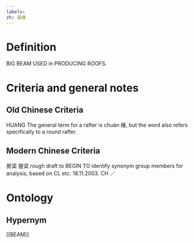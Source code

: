```yaml
---
labels: 
zh: 屋椽
---
```


# Definition
BIG BEAM USED in PRODUCING ROOFS.
# Criteria and general notes
## Old Chinese Criteria
HUANG
The general term for a rafter is chuán 椽, but the word also refers specifically to a round rafter.
## Modern Chinese Criteria
房梁
屋梁
rough draft to BEGIN TO identify synonym group members for analysis, based on CL etc. 18.11.2003. CH ／
# Ontology

## Hypernym
[[BEAM]]